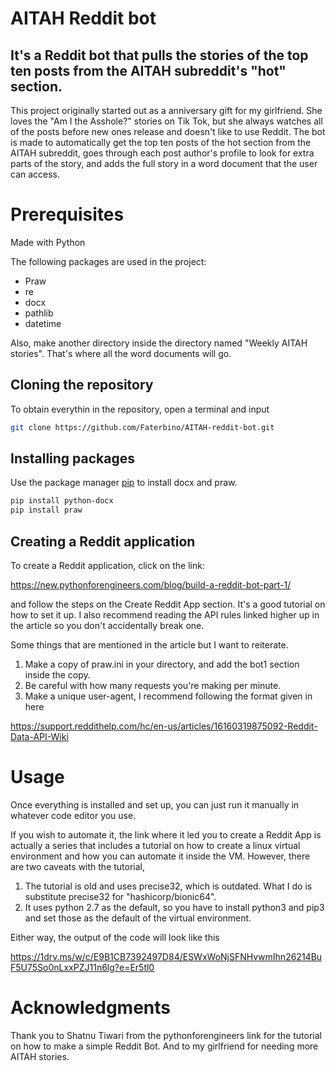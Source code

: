 # AITAH Reddit bot

## It's a Reddit bot that pulls the stories of the top ten posts from the AITAH subreddit's "hot" section.

This project originally started out as a anniversary gift for my girlfriend. She loves the "Am I the Asshole?" stories on Tik Tok, but she always watches all of the posts before new ones release and doesn't like to use Reddit. The bot is made to automatically get the top ten posts of the hot section from the AITAH subreddit, goes through each post author's profile to look for extra parts of the story, and adds the full story in a word document that the user can access. 

# Prerequisites

Made with Python

The following packages are used in the project:
* Praw
* re
* docx
* pathlib
* datetime

Also, make another directory inside the directory named "Weekly AITAH stories". That's where all the word documents will go.

## Cloning the repository
To obtain everythin in the repository, open a terminal and input 

```bash
git clone https://github.com/Faterbino/AITAH-reddit-bot.git
```

## Installing packages
Use the package manager [pip](https://pip.pypa.io/en/stable/) to install docx and praw.
```bash
pip install python-docx
pip install praw
```

## Creating a Reddit application
To create a Reddit application, click on the link:

https://new.pythonforengineers.com/blog/build-a-reddit-bot-part-1/

and follow the steps on the Create Reddit App section. It's a good tutorial on how to set it up. I also recommend reading the API rules linked higher up in the article so you don't accidentally break one. 

Some things that are mentioned in the article but I want to reiterate.
1. Make a copy of praw.ini in your directory, and add the bot1 section inside the copy.
2. Be careful with how many requests you're making per minute. 
3. Make a unique user-agent, I recommend following the format given in here

https://support.reddithelp.com/hc/en-us/articles/16160319875092-Reddit-Data-API-Wiki

# Usage
Once everything is installed and set up, you can just run it manually in whatever code editor you use. 

If you wish to automate it, the link where it led you to create a Reddit App is actually a series that includes a tutorial on how to create a linux virtual environment and how you can automate it inside the VM. However, there are two caveats with the tutorial, 
1. The tutorial is old and uses precise32, which is outdated. What I do is substitute precise32 for "hashicorp/bionic64". 
2. It uses python 2.7 as the default, so you have to install python3 and pip3 and set those as the default of the virtual environment.

Either way, the output of the code will look like this 

https://1drv.ms/w/c/E9B1CB7392497D84/ESWxWoNjSFNHvwmIhn26214BuF5U75So0nLxxPZJ11n6lg?e=Er5tl0

# Acknowledgments
Thank you to Shatnu Tiwari from the pythonforengineers link for the tutorial on how to make a simple Reddit Bot. And to my girlfriend for needing more AITAH stories.